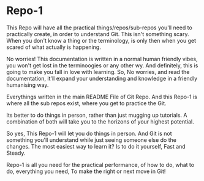 # Repo-1
This Repo will have all the practical things/repos/sub-repos you'll need to practically create, in order to understand Git. 
This isn't something scary. When you don't know a thing or the terminology, is only then when you get scared of what actually is happening.

No worries!
This documentation is written in a normal human friendly vibes, you won't get lost in the terminoogies or any other wy.
And definitely, this is going to make you fall in love with learning.
So, No worries, and read the documentation, it'll expand your understanding and knowledge in a friendly humanising way.

Everythings written in the main README File of Git Repo. 
And this Repo-1 is where all the sub repos exist, where you get to practice the Git.

Its better to do things in person, rather than just mugging up tutorials. A combination of both will take you to the horizons
of your highest potential.

So yes, This Repo-1 will let you do things in person. And Git is not something you'll understand while just seeing someone else do the changes.
The most easiest way to learn it?
Is to do it yourself,
Fast and Steady.

Repo-1 is all you need for the practical performance, of how to do, what to do, everything you need, 
To make the right or next move in Git!

